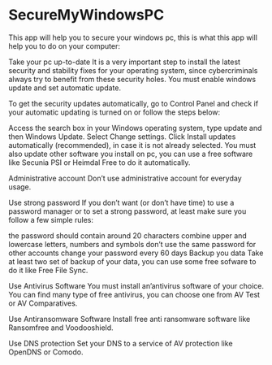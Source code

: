 # SecureMyWindowsPC
This app will help you to secure your windows pc, this is what this app will help you to do on your computer:

Take your pc up-to-date
It is a very important step to install the latest security and stability fixes for your operating system, since cybercriminals always try to benefit from these security holes. You must enable windows update and set automatic update.

To get the security updates automatically, go to Control Panel and check if your automatic updating is turned on or follow the steps below:

Access the search box in your Windows operating system, type update and then Windows Update.
Select Change settings.
Click Install updates automatically (recommended), in case it is not already selected.
You must also update other software you install on pc, you can use a free software like Secunia PSI or Heimdal Free to do it automatically.

Administrative account
Don’t use administrative account for everyday usage.

Use strong password
If you don’t want (or don’t have time) to use a password manager or to set a strong password, at least make sure you follow a few simple rules:

 the password should contain around 20 characters
 combine upper and lowercase letters, numbers and symbols
 don’t use the same password for other accounts
 change your password every 60 days
Backup you data
Take at least two set of backup of your data, you can use some free sofware to do it like Free File Sync.

Use Antivirus Software
You must install an’antivirus software of your choice. You can find many type of free antivirus, you can choose one from AV Test or AV Comparatives.

Use Antiransomware Software
Install free anti ransomware software like Ransomfree and Voodooshield.

Use DNS protection
Set your DNS to a service of AV protection like OpenDNS or Comodo.
